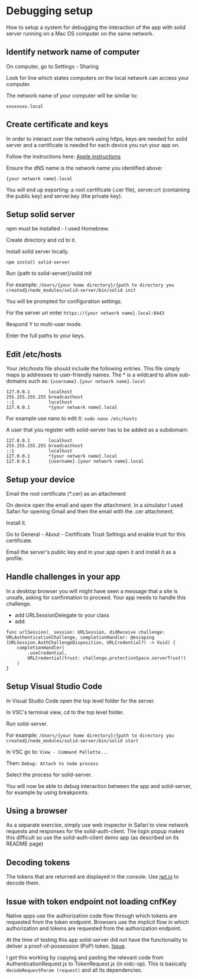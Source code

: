 #  Debugging setup
How to setup a system for debugging the interaction of the app with solid server running on a Mac OS computer on the same network.

## Identify network name of computer
On computer, go to Settings - Sharing

Look for line which states computers  on the local network can access your computer.

The network name of your computer will be similar to:

`xxxxxxxx.local`

## Create certificate and keys
In order to interact over the network using https, keys are needed for solid server and a certificate is needed for each device you run your app on.

Follow the instructions here:
[Apple instructions](https://developer.apple.com/library/archive/technotes/tn2326/_index.html#//apple_ref/doc/uid/DTS40014136)

Ensure the dNS name is the network name you identified above:

`{your network name}.local`

You will end up exporting: a root certificate (.cer file), server.crt (containing the public key) and server.key (the private key).


## Setup solid server
npm must be installed - I used Homebrew.

Create directory and cd to it.

Install solid server locally.

`npm install solid-server`

Run {path to solid-server}/solid init

For example:
`/Users/{your home directory}/{path to directory you created}/node_modules/solid-server/bin/solid init`

You will be prompted for configuration settings.

For the server uri enter `https://{your network name}.local:8443`

Respond Y to multi-user mode.

Enter the full paths to your keys.

## Edit /etc/hosts
Your /etc/hosts file should include the following entries.  This file simply maps ip addresses to user-friendly names.  The * is a wildcard to allow sub-domains such as: `{username}.{your network name}.local`

```
127.0.0.1       localhost
255.255.255.255 broadcasthost
::1             localhost
127.0.0.1       *{your network name}.local
```
For example use nano to edit it:
`sudo nano /etc/hosts`

A user that you register with solid-server has to be added as a subdomain:

```
127.0.0.1       localhost
255.255.255.255 broadcasthost
::1             localhost
127.0.0.1       *{your network name}.local
127.0.0.1       {username}.{your network name}.local			
```

## Setup your device
Email the root certificate (*.cer) as an attachment

On device open the email and open the attachment.  In a simulator I used Safari for opening Gmail and then the email with the .cer attachment.

Install it.

Go to General - About - Certificate Trust Settings and enable trust for this certificate.

Email the server's public key and in your app open it and install it as a profile.


## Handle challenges in your app
In a desktop browser you will might have seen a message that a site is unsafe, asking for confirmation to proceed.  Your app needs to handle this challenge.

* add URLSessionDelegate to your class
* add:
```
func urlSession(_ session: URLSession, didReceive challenge: URLAuthenticationChallenge, completionHandler: @escaping (URLSession.AuthChallengeDisposition, URLCredential?) -> Void) {
    completionHandler(
        .useCredential, 
        URLCredential(trust: challenge.protectionSpace.serverTrust!)
    )
}
```

## Setup Visual Studio Code
In Visual Studio Code open the top level folder for the server. 

In VSC's terminal view, cd to the top level folder.

Run solid-server.

For example:
`/Users/{your home directory}/{path to directory you created}/node_modules/solid-server/bin/solid start`

In VSC go to: 
`View - Command Pallette...`

Then: 
`Debug: Attach to node process`

Select the process for solid-server.

You will now be able to debug interaction between the app and solid-server, for example by using breakpoints.

## Using a browser
As a separate exercise, simply use web inspector in Safari to view network requests and responses for the solid-auth-client.   The login popup makes this difficult so use the solid-auth-client demo app (as described on its README page)

## Decoding tokens
The tokens that are returned are displayed in the console.  Use [jwt.io](https://jwt.io) to decode them.

## Issue with token endpoint not loading cnfKey
Native apps use the authorization code flow through which tokens are requested from the token endpoint.  Browsers use the implicit flow in which authorization and tokens are requested from the authorization endpoint.

At the time of testing this app solid-server did not have the functionality to deliver a proof-of-possession (PoP) token.  [Issue](https://github.com/solid/oidc-op/issues/15#issue-407032755).

I got this working by copying and pasting the relevant code from AuthenticationRequest.js to TokenRequest.js (in oidc-op).  This is basically `decodeRequestParam (request)` and all its dependencies. 
